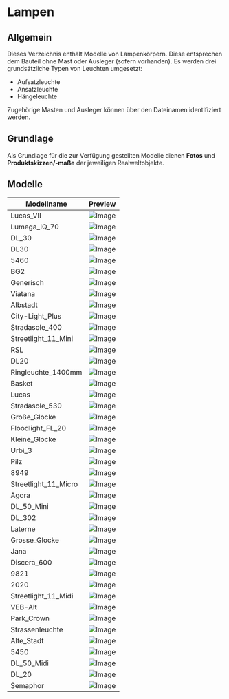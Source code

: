 # Lampen
## Allgemein
Dieses Verzeichnis enthält Modelle von Lampenkörpern. Diese entsprechen dem Bauteil ohne Mast oder Ausleger (sofern vorhanden). 
Es werden drei grundsätzliche Typen von Leuchten umgesetzt:
- Aufsatzleuchte
- Ansatzleuchte
- Hängeleuchte

Zugehörige Masten und Ausleger können über den Dateinamen identifiziert werden.

## Grundlage
Als Grundlage für die zur Verfügung gestellten Modelle dienen **Fotos** und **Produktskizzen/-maße** der jeweiligen Realweltobjekte. 
## Modelle 
 | Modellname | Preview | 
 | --- | --- | 
| Lucas_VII |![Image](../../Thumbnails/Lampen/Lucas_VII.jpg)| 
| Lumega_IQ_70 |![Image](../../Thumbnails/Lampen/Lumega_IQ_70.jpg)| 
| DL_30 |![Image](../../Thumbnails/Lampen/DL_30.jpg)| 
| DL30 |![Image](../../Thumbnails/Lampen/DL30.jpg)| 
| 5460 |![Image](../../Thumbnails/Lampen/5460.jpg)| 
| BG2 |![Image](../../Thumbnails/Lampen/BG2.jpg)| 
| Generisch |![Image](../../Thumbnails/Lampen/Generisch.jpg)| 
| Viatana |![Image](../../Thumbnails/Lampen/Viatana.jpg)| 
| Albstadt |![Image](../../Thumbnails/Lampen/Albstadt.jpg)| 
| City-Light_Plus |![Image](../../Thumbnails/Lampen/City-Light_Plus.jpg)| 
| Stradasole_400 |![Image](../../Thumbnails/Lampen/Stradasole_400.jpg)| 
| Streetlight_11_Mini |![Image](../../Thumbnails/Lampen/Streetlight_11_Mini.jpg)| 
| RSL |![Image](../../Thumbnails/Lampen/RSL.jpg)| 
| DL20 |![Image](../../Thumbnails/Lampen/DL20.jpg)| 
| Ringleuchte_1400mm |![Image](../../Thumbnails/Lampen/Ringleuchte_1400mm.jpg)| 
| Basket |![Image](../../Thumbnails/Lampen/Basket.jpg)| 
| Lucas |![Image](../../Thumbnails/Lampen/Lucas.jpg)| 
| Stradasole_530 |![Image](../../Thumbnails/Lampen/Stradasole_530.jpg)| 
| Große_Glocke |![Image](../../Thumbnails/Lampen/Große_Glocke.jpg)| 
| Floodlight_FL_20 |![Image](../../Thumbnails/Lampen/Floodlight_FL_20.jpg)| 
| Kleine_Glocke |![Image](../../Thumbnails/Lampen/Kleine_Glocke.jpg)| 
| Urbi_3 |![Image](../../Thumbnails/Lampen/Urbi_3.jpg)| 
| Pilz |![Image](../../Thumbnails/Lampen/Pilz.jpg)| 
| 8949 |![Image](../../Thumbnails/Lampen/8949.jpg)| 
| Streetlight_11_Micro |![Image](../../Thumbnails/Lampen/Streetlight_11_Micro.jpg)| 
| Agora |![Image](../../Thumbnails/Lampen/Agora.jpg)| 
| DL_50_Mini |![Image](../../Thumbnails/Lampen/DL_50_Mini.jpg)| 
| DL_302 |![Image](../../Thumbnails/Lampen/DL_302.jpg)| 
| Laterne |![Image](../../Thumbnails/Lampen/Laterne.jpg)| 
| Grosse_Glocke |![Image](../../Thumbnails/Lampen/Grosse_Glocke.jpg)| 
| Jana |![Image](../../Thumbnails/Lampen/Jana.jpg)| 
| Discera_600 |![Image](../../Thumbnails/Lampen/Discera_600.jpg)| 
| 9821 |![Image](../../Thumbnails/Lampen/9821.jpg)| 
| 2020 |![Image](../../Thumbnails/Lampen/2020.jpg)| 
| Streetlight_11_Midi |![Image](../../Thumbnails/Lampen/Streetlight_11_Midi.jpg)| 
| VEB-Alt |![Image](../../Thumbnails/Lampen/VEB-Alt.jpg)| 
| Park_Crown |![Image](../../Thumbnails/Lampen/Park_Crown.jpg)| 
| Strassenleuchte |![Image](../../Thumbnails/Lampen/Strassenleuchte.jpg)| 
| Alte_Stadt |![Image](../../Thumbnails/Lampen/Alte_Stadt.jpg)| 
| 5450 |![Image](../../Thumbnails/Lampen/5450.jpg)| 
| DL_50_Midi |![Image](../../Thumbnails/Lampen/DL_50_Midi.jpg)| 
| DL_20 |![Image](../../Thumbnails/Lampen/DL_20.jpg)| 
| Semaphor |![Image](../../Thumbnails/Lampen/Semaphor.jpg)| 
